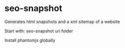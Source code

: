 seo-snapshot
============

Generates html snapshots and a xml sitemap of a website

Start with:
seo-snapshot uri folder



Install phantomjs globally

